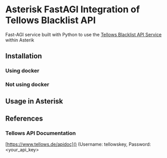 # Asterisk FastAGI Integration of Tellows Blacklist API

Fast-AGI service built with Python to use the
[Tellows Blacklist API Service](https://www.tellows.de/c/about-tellows-uk/tellows-api-partnership-program/)
within Asterik

## Installation
### Using docker

### Not using docker

## Usage in Asterisk


## References
### Tellows API Documentation
[https://www.tellows.de/apidoc]() (Username: tellowskey, Password: <your_api_key>


